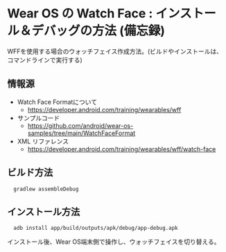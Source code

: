# Wear OS の Watch Face : インストール＆デバッグの方法 (備忘録)

WFFを使用する場合のウォッチフェイス作成方法。(ビルドやインストールは、コマンドラインで実行する)

## 情報源

* Watch Face Formatについて
  * https://developer.android.com/training/wearables/wff
* サンプルコード
  * https://github.com/android/wear-os-samples/tree/main/WatchFaceFormat
* XML リファレンス
  * https://developer.android.com/training/wearables/wff/watch-face

## ビルド方法

```
  gradlew assembleDebug
```

## インストール方法

```
  adb install app/build/outputs/apk/debug/app-debug.apk
```

インストール後、Wear OS端末側で操作し、ウォッチフェイスを切り替える。
